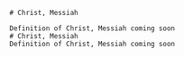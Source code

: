 
    # Christ, Messiah

    Definition of Christ, Messiah coming soon
    # Christ, Messiah
    Definition of Christ, Messiah coming soon